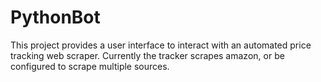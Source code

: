 # PythonBot

This project provides a user interface to interact with an automated price tracking web scraper.
Currently the tracker scrapes amazon, or be configured to scrape multiple sources.
